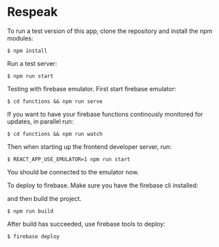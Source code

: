 # Respeak

To run a test version of this app, clone the repository and install the npm modules:

```
$ npm install
```

Run a test server:

```
$ npm run start
```

Testing with firebase emulator. First start firebase emulator:

```
$ cd functions && npm run serve
```

If you want to have your firebase functions continously monitored for updates, in parallel run:

```
$ cd functions && npm run watch
```

Then when starting up the frontend developer server, run:

```
$ REACT_APP_USE_EMULATOR=1 npm run start
```

You should be connected to the emulator now.


To deploy to firebase. Make sure you have the firebase cli installed:

and then build the project.
```
$ npm run build
```

After build has succeeded, use firebase tools to deploy:

```
$ firebase deploy
```

